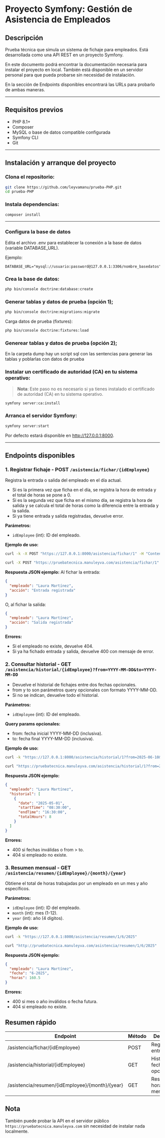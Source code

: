 # Proyecto Symfony: Gestión de Asistencia de Empleados

## Descripción
Prueba técnica que simula un sistema de fichaje para empleados. Está desarrollada como una API REST en un proyecto Symfony.

En este documento podrá encontrar la documentación necesaria para instalar el proyecto en local. También está disponible en un servidor personal para que pueda probarse sin necesidad de instalación.

En la sección de Endpoints disponibles encontrará las URLs para probarlo de ambas maneras.

---

## Requisitos previos
- PHP 8.1+
- Composer
- MySQL o base de datos compatible configurada
- Symfony CLI
- Git

---

## Instalación y arranque del proyecto
### Clona el repositorio:
```bash
git clone https://github.com/leyvamanu/prueba-PHP.git
cd prueba-PHP
```

### Instala dependencias:
```bash
composer install
```

---

### Configura la base de datos
Edita el archivo .env para establecer la conexión a la base de datos (variable DATABASE_URL).

Ejemplo:
```
DATABASE_URL="mysql://usuario:password@127.0.0.1:3306/nombre_basedatos"
```

### Crea la base de datos:

```bash
php bin/console doctrine:database:create
```

### Generar tablas y datos de prueba (opción 1);
```bash
php bin/console doctrine:migrations:migrate
```
Carga datos de prueba (fixtures):
```bash
php bin/console doctrine:fixtures:load
```

### Generear tablas y datos de prueba (opción 2);
En la carpeta dump hay un script sql con las sentencias para generar las tablas y poblarlas con datos de prueba

### Instalar un certificado de autoridad (CA) en tu sistema operativo:
>**Nota**: Este paso no es necesario si ya tienes instalado el certificado de autoridad (CA) en tu sistema operativo.
```bash
symfony server:ca:install
```

### Arranca el servidor Symfony:
```bash
symfony server:start
```
Por defecto estará disponible en http://127.0.0.1:8000.

---

## Endpoints disponibles
### 1. Registrar fichaje - POST `/asistencia/fichar/{idEmployee}`
Registra la entrada o salida del empleado en el día actual.
- Si es la primera vez que ficha en el día, se registra la hora de entrada y el total de horas se pone a 0.
- Si es la segunda vez que ficha en el mismo día, se registra la hora de salida y se calcula el total de horas como la diferencia entre la entrada y la salida.
- Si ya tiene entrada y salida registradas, devuelve error.

**Parámetros:**
- `idEmployee` (int): ID del empleado.

**Ejemplo de uso:**
```bash
curl -k -X POST "https://127.0.0.1:8000/asistencia/fichar/1" -H "Content-Type: application/json" -d "{}"
```

```bash
curl -X POST "https://pruebatecnica.manuleyva.com/asistencia/fichar/1" -H "Content-Type: application/json" -d "{}"
```

**Respuesta JSON ejemplo:**
Al fichar la entrada:
```json
{
  "empleado": "Laura Martínez",
  "acción": "Entrada registrada"
}
```
O, al fichar la salida:
```json
{
  "empleado": "Laura Martínez",
  "acción": "Salida registrada"
}
```

**Errores:**
- Si el empleado no existe, devuelve 404.
- Si ya ha fichado entrada y salida, devuelve 400 con mensaje de error.

### 2. Consultar historial - GET `/asistencia/historial/{idEmployee}?from=YYYY-MM-DD&to=YYYY-MM-DD`
- Devuelve el historial de fichajes entre dos fechas opcionales.
- from y to son parámetros query opcionales con formato YYYY-MM-DD.
- Si no se indican, devuelve todo el historial.

**Parámetros:**
- `idEmployee` (int): ID del empleado.

**Query params opcionales:**
- from: fecha inicial YYYY-MM-DD (inclusiva).
- to: fecha final YYYY-MM-DD (inclusiva).

**Ejemplo de uso:**
```bash
curl -k "https://127.0.0.1:8000/asistencia/historial/1?from=2025-06-10&to=2025-06-11"
```

```bash
curl "https://pruebatecnica.manuleyva.com/asistencia/historial/1?from=2025-06-10&to=2025-06-11"
```

**Respuesta JSON ejemplo:**
```json
{
  "empleado": "Laura Martínez",
  "historial": [
    {
      "date": "2025-05-01",
      "startTime": "08:30:00",
      "endTime": "16:30:00",
      "totalHours": 8
    }
  ]
}
```

**Errores:**
- 400 si fechas inválidas o from > to.
- 404 si empleado no existe.

### 3. Resumen mensual - GET `/asistencia/resumen/{idEmployee}/{month}/{year}`
Obtiene el total de horas trabajadas por un empleado en un mes y año específicos.

**Parámetros:**
- `idEmployee` (int): ID del empleado.
- `month` (int): mes (1-12).
- `year` (int): año (4 dígitos).

**Ejemplo de uso:**
```bash
curl -k "https://127.0.0.1:8000/asistencia/resumen/1/6/2025"
```

```bash
curl "http://pruebatecnica.manuleyva.com/asistencia/resumen/1/6/2025"
```

**Respuesta JSON ejemplo:**
```json
{
  "empleado": "Laura Martínez",
  "fecha": "6-2025",
  "horas": 160.5
}
```

**Errores:**
- 400 si mes o año inválidos o fecha futura.
- 404 si empleado no existe.

## Resumen rápido
| Endpoint | Método | Descripción  |
|--------------|--------------|--------------|
| /asistencia/fichar/{idEmployee} | POST | Registrar entrada/salida |
| /asistencia/historial/{idEmployee} | GET | Historial entre fechas opcionales |
| /asistencia/resumen/{idEmployee}/{month}/{year} | GET | Resumen total horas mensual |

## Nota
También puede probar la API en el servidor público `https://pruebatecnica.manuleyva.com` sin necesidad de instalar nada localmente.

